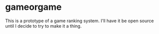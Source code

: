 # gameorgame
This is a prototype of a game ranking system. I'll have it be open source until I decide to try to make it a thing.
